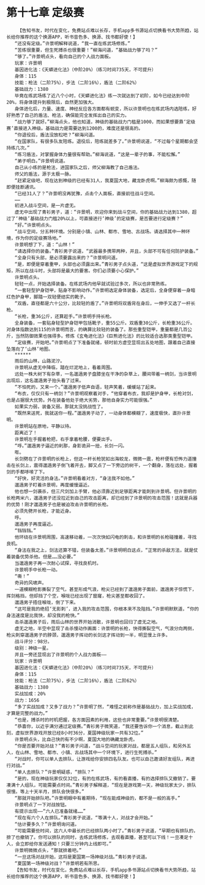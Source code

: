 # 第十七章 定级赛
        【告知书友，时代在变化，免费站点难以长存，手机app多书源站点切换看书大势所趋，站长给你推荐的这个换源APP，听书音色多、换源、找书都好使！】
       “还没有定级。”许景明解释说道，“我一直在练武场修炼。”
       “苦练很重要，但生死搏杀也很重要！”柳海问道，“基础战力够了吗？”
       “够了。”许景明点头，看向自己的个人战力面板。
       玩家：许景明
       基因进化法：《天蟒进化法》（中阶20%）（练习时间735天，不可提升）
       身体：115
       技能：枪法（二阶75%），步法（二阶16%），盾法（二阶62%）
       基础战力：1380
       毕竟在练武场练了近八个小时，《天蟒进化法》练一次就达到了初阶，如今已经达到中阶20%，将身体提升到极限后，自然更加强大。
       身体进化后，力量、速度、神经反应各方面都有蜕变，所以许景明也在练武场内选陪练，好好熟悉了自己的盾法、枪法，确保能完全发挥出自己的实力。
       “战力够了就好。”柳海点头，他也知道，神级的基础战力门槛是1000，而如果想要靠‘定级赛’直接进入神级。基础战力是需要达到1200的，难度还是很高的。
       “你退役后，盾法没放松吧？”柳海问道。
       “在国家队，有很多队友陪练。退役后，陪练就差多了。”许景明说道，“不过每个星期都会坚持练几次。”
       “练习盾法，对掌握身体力量很有帮助。”柳海说道，“这是一辈子的事，不能松懈。”
       “弟子明白。”许景明说道。
       自己从小练的是枪法，进国家队之后，师父柳海教了自己盾法。
       师父的盾法，源于太极一脉。
       “赶紧定级吧，现在达到神级的已经有31人，我夏国大地，藏龙卧虎啊。”柳海颇为感慨，随即便挂断通讯。
       “已经31人了？”许景明没再犹豫，点击个人面板，直接前往战斗空间。
       ……
       初进入战斗空间，是一片虚无。
       虚无中出现了青衫男子，道：“许景明，欢迎你来到战斗空间，你的基础战力达到1380，超过了‘神级’基础战力门槛20%以上，可直接进行‘神级’的定级赛，是否要进行定级赛？”
       “好。”许景明点头。
       “战斗空间，分五种环境。分别是小镇、山林、都市、雪地、古战场。请选择其中一种环境，作为你的定级赛场地。”
       许景明想了下，道：“山林！”
       “请选择你的装备。”青衫男子说道，“武器最多携带两种，并且，头部不可有任何防护装备。”
       “全身只有头部，是必须要露出来的？”许景明问道。
       “是，即便是穿着重甲，头部也必须露出来。”青衫男子点头道，“这是虚拟世界游戏定下的规矩，所以在战斗时，头部将是最大的要害。你们必须要小心保护。”
       许景明点头。
       轻轻一点，开始选择装备。在练武场内他早就试验过多次，所以也非常熟练。
       “一套轻型护身铠甲，贴身不影响动作。”许景明选定身体装备，选定后，全身便穿着一身暗红色护身甲，脚踏一双轻便结实的靴子。
       “双盾，直径都是六十公分，比较轻的盾了。”许景明将双盾背在身后，一伸手又选了一杆长枪。
       “长枪，重36公斤，还算趁手。”许景明手持长枪。
       全身装备，一套贴身轻型护身铠甲包括靴子，重55公斤。双盾重30公斤，长枪重36公斤。对身体指数达到115的许景明而言，的确算比较轻的装备了。那些重型铠甲，重量都是几百公斤，当然防御效果也强得多。修炼《玄龟进化法》《巨熊进化法》的比较适合选那类重型铠甲。
       “定级赛，开始吧。”许景明点了下准备就绪，顿时前方虚空显现出五处地图，跟着自己直接坠落向了‘山林’地图。
       ******
       雨后的山林，山路泥泞。
       许景明从虚无中降临，踏在烂泥地上，看着周围。
       远处一株大树下有杂草，一名邋遢男子盘膝坐在干净的杂草上，腰间带着一柄剑，当许景明出现后，这名邋遢男子抬头看了过来。
       “不怕死的，又来一个。”邋遢男子低声自语，轻声笑着，缓缓站了起来。
       “布衣，仅仅只有一柄剑？”许景明观察着对手，“他穿着布衣，我却是护身甲，长枪对剑，也是占据很大优势。外在装备他处于绝大劣势，那他自身实力可能很强。”
       如果实力弱，装备又弱。那就太没挑战性了。
       “既然来送死，我就送你一程。”邋遢男子动了，一动身体都模糊了，速度极快，直扑许景明。
       许景明站在原地，平静以待。
       距离近了！
       许景明左手握着枪把，右手拿着枪腰，便要出手。
       “呼。”邋遢男子逼近的刹那，身影诡异一扭，长剑一闪。
       嘭。
       长剑劈在了许景明的长枪上，但这一杆长枪犹如出海蛟龙，微微一震，枪杆便有恐怖力道撞击在长剑上，震得邋遢男子倒飞着开去，脚又点了一下旁边的树干，一个翻身，落在远处，握着剑的手都哆嗦了下。
       “好快，好灵活的身法。”许景明看着对方，“身法我不如他。”
       邋遢男子盯着许景明，再度缓慢逼近。
       他也想一剑袭杀，但三尺剑加上手臂，他必须靠近到足够距离才能刺到许景明。但许景明的长枪两米六，邋遢男子还没拉近到自己的攻击距离，却已经到了许景明的攻击范围！这就是兵器的优势！刚才邋遢男子也是被迫攻击许景明的长枪。
       必须先劈开长枪，才能近身。
       呼。
       邋遢男子再度逼近。
       “铛铛铛。”
       他环绕在许景明周围，高速移动着，一次次快如闪电的刺击，和许景明的长枪碰撞着，寻找良机。
       “身法在我之上，剑法还算不错，但装备太差。”许景明明白这点，“正常的杀敌方法，就是仗着装备优势杀他。但是……没必要。”
       当邋遢男子再一次耐心试探，寻找良机时。
       许景明手中长枪一动。
       “嘶！”
       奇异的风啸声。
       一道模糊枪影撕裂了空气，甚至形成气浪，枪尖已经到了邋遢男子面前，邋遢男子惊慌下，挥剑格挡，但却挡了个空，喉咙已经出现了窟窿，枪尖甚至都收回了。
       邋遢男子捂住喉咙，倒了下来。
       “这可是我的绝招‘无影刺’，进入我的攻击范围，你根本来不及阻挡。”许景明默默道，“你的身法速度是比我快，却没我的枪快。”
       击杀邋遢男子后，雨后山林的世界开始消散，许景明也回归了虚无之地。
       虚无之地，半空中显现了击杀慢动作画面：许景明的长枪，快得撕裂空气，气浪分向两侧，枪尖刺穿邋遢男子的脖颈，邋遢男子挥动的长剑这才挥动到一半，明显慢上许多。
       战斗评分：98分。
       级别：神级一星。
       并且一旁还显现出了许景明的个人战力面板——
       玩家：许景明
       基因进化法：《天蟒进化法》（中阶20%）（练习时间735天，不可提升）
       身体：115
       技能：枪法（二阶75%），步法（二阶16%），盾法（二阶62%）
       基础战力：1380
       实战加成：20%
       战力：1656
       “多了实战加成？又多了战力？”许景明了然，“难怪之前称作是基础战力，加上实战加成，才算是完整的战力。”
       “也是，搏杀时的时机把握，各方面因素的利用，这些也非常重要。”许景明很清楚。
       “恭喜你，以近乎满分通过定级赛。”青衫男子微笑道，“我还要告诉你一个消息，截止到此刻，虚拟世界游戏开放已经8小时36分，夏国神级玩家一共有32位。”
       许景明点头，比自己快的有不少啊，夏国大地的确藏龙卧虎。
       “你是否要开始对战？”青衫男子问道，“战斗空间的玩家对战，都是五人组队，和另外五人，在山林、雪地、都市、小镇、古战场其中一个环境下，进行生死搏杀。”
       “对战时，你可以单人去排队，让游戏给你安排四名队友。也可以自己邀请好友组队，再进行对战。”
       “单人去排队？”许景明疑惑，“排队？”
       “是的，现在神级玩家仅仅32位，有的在练武场，有的看直播，有的选择排队又撤销了。要凑满十人组队，可能需要点时间。”青衫男子解释道，“现在是游戏第一天，神级玩家太少，排队很慢。等上十天半月，排队会快很多。”
       “那就开始排队吧。”许景明眼中有着期待，“现在能成神级的，都不是一般的高手。”
       许景明点了一下对战按钮。
       有提示出现——“六人已准备就绪……”
       “现在有六个人在排队。”青衫男子说道，“等满十人，对战才会开始。”
       “估计要多久？”许景明询问道。
       “可能需要些时间，这六人中最长的已经排队两小时了。”青衫男子说道，“早期也有排队的，排了也撤销了。你可以排队的同时，去练武场修炼，去观看直播，甚至可以下线！一旦凑足十人，会立即给你发送通知！只要三分钟内上线即可。”
       许景明微微点头，“那就排着吧。”
       “一旦这场对战开始，这将是夏国第一场神级对战。”青衫男子说道。
       “夏国第一场神级对战？”许景明若有所思。
       【告知书友，时代在变化，免费站点难以长存，手机app多书源站点切换看书大势所趋，站长给你推荐的这个换源APP，听书音色多、换源、找书都好使！】